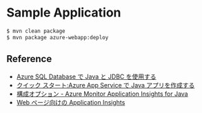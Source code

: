 # Sample Application

```bash
$ mvn clean package
$ mvn package azure-webapp:deploy
```

## Reference

- [Azure SQL Database で Java と JDBC を使用する](https://docs.microsoft.com/ja-jp/azure/azure-sql/database/connect-query-java)
- [クイック スタート:Azure App Service で Java アプリを作成する](https://docs.microsoft.com/ja-jp/azure/app-service/quickstart-java?tabs=javase&pivots=platform-linux)
- [構成オプション - Azure Monitor Application Insights for Java](https://docs.microsoft.com/ja-jp/azure/azure-monitor/app/java-standalone-config)
- [Web ページ向けの Application Insights](https://docs.microsoft.com/ja-jp/azure/azure-monitor/app/javascript)
